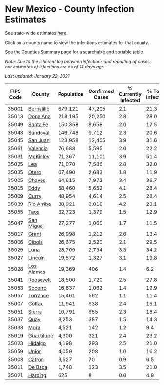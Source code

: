 # New Mexico - County Infection Estimates

See state-wide estimates [here](/infections/us-nm).

Click on a county name to view the infections estimates for that county.

See the [Counties Summary](/infections/summary-counties) page for a searchable and sortable table.

*Note: Due to the inherent lag between infections and reporting of cases, our estimates of infections are as of 14 days ago.*

*Last updated: January 22, 2021*

|   FIPS Code |                   County |   Population |   Confirmed Cases |   % Currently Infected |   % Total Infected |
|-------------|--------------------------|--------------|-------------------|------------------------|--------------------|
|       35001 | [Bernalillo](bernalillo) |      679,121 |            47,205 |                    2.1 |               21.3 |
|       35013 |     [Dona Ana](dona-ana) |      218,195 |            20,250 |                    2.8 |               28.0 |
|       35049 |     [Santa Fe](santa-fe) |      150,358 |             8,658 |                    2.0 |               17.5 |
|       35043 |     [Sandoval](sandoval) |      146,748 |             9,712 |                    2.3 |               20.6 |
|       35045 |     [San Juan](san-juan) |      123,958 |            12,405 |                    3.9 |               31.6 |
|       35061 |     [Valencia](valencia) |       76,688 |             5,595 |                    2.0 |               22.2 |
|       35031 |     [McKinley](mckinley) |       71,367 |            11,101 |                    3.9 |               51.4 |
|       35025 |               [Lea](lea) |       71,070 |             7,586 |                    2.8 |               32.0 |
|       35035 |           [Otero](otero) |       67,490 |             2,683 |                    1.8 |               11.9 |
|       35005 |         [Chaves](chaves) |       64,615 |             7,972 |                    3.4 |               36.7 |
|       35015 |             [Eddy](eddy) |       58,460 |             5,652 |                    4.1 |               28.4 |
|       35009 |           [Curry](curry) |       48,954 |             4,614 |                    2.5 |               28.4 |
|       35039 | [Rio Arriba](rio-arriba) |       38,921 |             3,010 |                    4.2 |               23.1 |
|       35055 |             [Taos](taos) |       32,723 |             1,379 |                    1.5 |               12.9 |
|       35047 | [San Miguel](san-miguel) |       27,277 |             1,060 |                    1.7 |               11.5 |
|       35017 |           [Grant](grant) |       26,998 |             1,212 |                    2.6 |               13.4 |
|       35006 |         [Cibola](cibola) |       26,675 |             2,520 |                    2.1 |               29.5 |
|       35029 |             [Luna](luna) |       23,709 |             2,734 |                    3.3 |               34.2 |
|       35027 |       [Lincoln](lincoln) |       19,572 |             1,327 |                    3.1 |               19.8 |
|       35028 | [Los Alamos](los-alamos) |       19,369 |               406 |                    1.4 |                6.2 |
|       35041 |   [Roosevelt](roosevelt) |       18,500 |             1,720 |                    2.5 |               27.8 |
|       35053 |       [Socorro](socorro) |       16,637 |             1,062 |                    1.4 |               19.9 |
|       35057 |     [Torrance](torrance) |       15,461 |               562 |                    1.1 |               11.4 |
|       35007 |         [Colfax](colfax) |       11,941 |               638 |                    2.4 |               16.1 |
|       35051 |         [Sierra](sierra) |       10,791 |               655 |                    2.3 |               18.4 |
|       35037 |             [Quay](quay) |        8,253 |               387 |                    1.5 |               14.3 |
|       35033 |             [Mora](mora) |        4,521 |               142 |                    1.2 |                9.4 |
|       35019 |   [Guadalupe](guadalupe) |        4,300 |               321 |                    2.4 |               23.2 |
|       35023 |       [Hidalgo](hidalgo) |        4,198 |               293 |                    2.5 |               21.0 |
|       35059 |           [Union](union) |        4,059 |               208 |                    1.0 |               16.2 |
|       35003 |         [Catron](catron) |        3,527 |                70 |                    0.9 |                6.5 |
|       35011 |       [De Baca](de-baca) |        1,748 |               123 |                    3.5 |               21.0 |
|       35021 |       [Harding](harding) |          625 |                 8 |                    0.0 |                4.9 |
